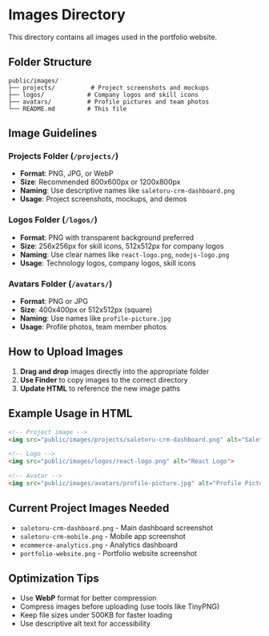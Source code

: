 # Images Directory

This directory contains all images used in the portfolio website.

## Folder Structure

```
public/images/
├── projects/          # Project screenshots and mockups
├── logos/            # Company logos and skill icons
├── avatars/          # Profile pictures and team photos
└── README.md         # This file
```

## Image Guidelines

### Projects Folder (`/projects/`)
- **Format**: PNG, JPG, or WebP
- **Size**: Recommended 800x600px or 1200x800px
- **Naming**: Use descriptive names like `saletoru-crm-dashboard.png`
- **Usage**: Project screenshots, mockups, and demos

### Logos Folder (`/logos/`)
- **Format**: PNG with transparent background preferred
- **Size**: 256x256px for skill icons, 512x512px for company logos
- **Naming**: Use clear names like `react-logo.png`, `nodejs-logo.png`
- **Usage**: Technology logos, company logos, skill icons

### Avatars Folder (`/avatars/`)
- **Format**: PNG or JPG
- **Size**: 400x400px or 512x512px (square)
- **Naming**: Use names like `profile-picture.jpg`
- **Usage**: Profile photos, team member photos

## How to Upload Images

1. **Drag and drop** images directly into the appropriate folder
2. **Use Finder** to copy images to the correct directory
3. **Update HTML** to reference the new image paths

## Example Usage in HTML

```html
<!-- Project image -->
<img src="public/images/projects/saletoru-crm-dashboard.png" alt="Saletoru CRM Dashboard">

<!-- Logo -->
<img src="public/images/logos/react-logo.png" alt="React Logo">

<!-- Avatar -->
<img src="public/images/avatars/profile-picture.jpg" alt="Profile Picture">
```

## Current Project Images Needed

- `saletoru-crm-dashboard.png` - Main dashboard screenshot
- `saletoru-crm-mobile.png` - Mobile app screenshot
- `ecommerce-analytics.png` - Analytics dashboard
- `portfolio-website.png` - Portfolio website screenshot

## Optimization Tips

- Use **WebP** format for better compression
- Compress images before uploading (use tools like TinyPNG)
- Keep file sizes under 500KB for faster loading
- Use descriptive alt text for accessibility
